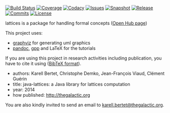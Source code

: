 [![Build Status](https://img.shields.io/travis/thegalactic/java-lattices.svg)](https://travis-ci.org/thegalactic/java-lattices)
[![Coverage](https://img.shields.io/coveralls/thegalactic/java-lattices.svg)](https://coveralls.io/github/thegalactic/java-lattices)
[![Codacy](https://img.shields.io/codacy/grade/374171f126954caab1f513daa3be3684.svg)](https://www.codacy.com/app/thegalactic/java-lattices)
[![Issues](https://img.shields.io/github/issues-raw/thegalactic/java-lattices.svg)](https://github.com/thegalactic/java-lattices/issues)
[![Snapshot](http://img.shields.io/badge/snapshot-v2.0.0-orange.svg)](https://github.com/thegalactic/java-lattices)
[![Release](https://img.shields.io/github/release/thegalactic/java-lattices.svg)](https://github.com/thegalactic/java-lattices/releases/latest)
[![Commits](https://img.shields.io/github/commits-since/thegalactic/java-lattices/1.0.0.svg)](https://github.com/thegalactic/java-lattices/commits/master)
[![License](http://img.shields.io/badge/license-CeCILL--B-blue.svg)](http://www.cecill.info/licences/Licence_CeCILL-B_V1-en.html)

lattices is a package for handling formal concepts ([Open Hub page](https://www.openhub.net/p/java-lattices))

This project uses:

* [graphviz](http://www.graphviz.org/) for generating uml graphics
* [pandoc](http://johnmacfarlane.net/pandoc/), [gpp](http://en.nothingisreal.com/wiki/GPP/) and LaTeX for the tutorials

If you are using this project in research activities including publication, you have to cite it using ([BibTeX format](cite.bib)). 

* authors: Karell Bertet, Christophe Demko, Jean-François Viaud, Clément Guérin
* title: java-lattices: a Java library for lattices computation
* year: 2014
* how published: http://thegalactic.org

You are also kindly invited to send an email to karell.bertet@thegalactic.org.
